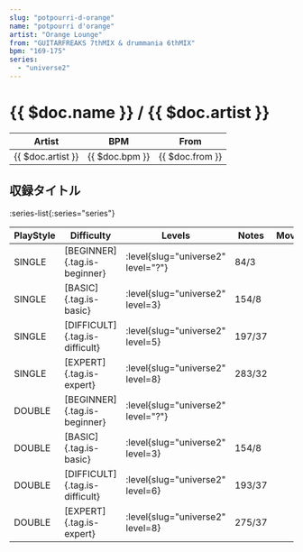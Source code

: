 ```yaml
---
slug: "potpourri-d-orange"
name: "potpourri d'orange"
artist: "Orange Lounge"
from: "GUITARFREAKS 7thMIX & drummania 6thMIX"
bpm: "169-175"
series:
  - "universe2"
---
```


# {{ $doc.name }} / {{ $doc.artist }}

|Artist|BPM|From|
|------|---|----|
|{{ $doc.artist }}|{{ $doc.bpm }}|{{ $doc.from }}|

## 収録タイトル

:series-list{:series="series"}

|PlayStyle|Difficulty|Levels|Notes|Movie|
|---------|----------|------|-----|-----|
|SINGLE|[BEGINNER]{.tag.is-beginner}|<div class="field is-grouped is-grouped-multiline"> :level{slug="universe2" level="?"}</div>|84/3||
|SINGLE|[BASIC]{.tag.is-basic}|<div class="field is-grouped is-grouped-multiline"> :level{slug="universe2" level=3}</div>|154/8||
|SINGLE|[DIFFICULT]{.tag.is-difficult}|<div class="field is-grouped is-grouped-multiline"> :level{slug="universe2" level=5}</div>|197/37||
|SINGLE|[EXPERT]{.tag.is-expert}|<div class="field is-grouped is-grouped-multiline"> :level{slug="universe2" level=8}</div>|283/32||
|DOUBLE|[BEGINNER]{.tag.is-beginner}|<div class="field is-grouped is-grouped-multiline"> :level{slug="universe2" level="?"}</div>|||
|DOUBLE|[BASIC]{.tag.is-basic}|<div class="field is-grouped is-grouped-multiline"> :level{slug="universe2" level=3}</div>|154/8||
|DOUBLE|[DIFFICULT]{.tag.is-difficult}|<div class="field is-grouped is-grouped-multiline"> :level{slug="universe2" level=6}</div>|193/37||
|DOUBLE|[EXPERT]{.tag.is-expert}|<div class="field is-grouped is-grouped-multiline"> :level{slug="universe2" level=8}</div>|275/37||
